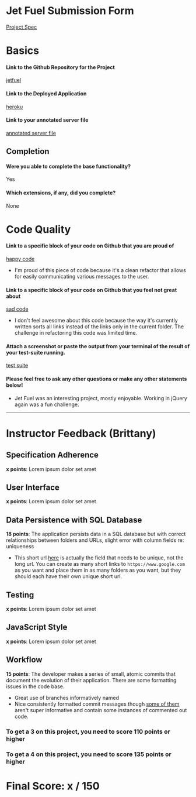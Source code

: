 # Jet Fuel Submission Form

[Project Spec](http://frontend.turing.io/projects/jet-fuel.html)

# Basics

#### Link to the Github Repository for the Project
[jetfuel](https://github.com/lindsaywparker/jet-fuel)

#### Link to the Deployed Application
[heroku](http://lwp-jetfuel.herokuapp.com/)

#### Link to your annotated server file
[annotated server file](https://github.com/lindsaywparker/jet-fuel/blob/master/server-annotated.js)

## Completion

#### Were you able to complete the base functionality?

Yes

#### Which extensions, if any, did you complete?

None

# Code Quality

#### Link to a specific block of your code on Github that you are proud of
[happy code](https://github.com/lindsaywparker/jet-fuel/blob/master/public/scripts.js#L62-L64)

* I'm proud of this piece of code because it's a clean refactor that allows for easily communicating various messages to the user.

#### Link to a specific block of your code on Github that you feel not great about
[sad code](https://github.com/lindsaywparker/jet-fuel/blob/master/public/scripts.js#L41-L50)

* I don't feel awesome about this code because the way it's currently written sorts all links instead of the links only in the current folder.  The challenge in refactoring this code was limited time.

#### Attach a screenshot or paste the output from your terminal of the result of your test-suite running.

[test suite](https://github.com/lindsaywparker/jet-fuel/blob/master/test-results.png)

#### Please feel free to ask any other questions or make any other statements below!

* Jet Fuel was an interesting project, mostly enjoyable.  Working in jQuery again was a fun challenge.

-----


# Instructor Feedback (Brittany)

## Specification Adherence

**x points**: Lorem ipsum dolor set amet

## User Interface

**x points**: Lorem ipsum dolor set amet

## Data Persistence with SQL Database

**18 points**: The application persists data in a SQL database but with correct relationships between folders and URLs, slight error with column fields re: uniqueness

* This short url [here](https://github.com/lindsaywparker/jet-fuel/blob/master/db/migrations/20170816133448_initial.js#L14-L15) is actually the field that needs to be unique, not the long url. You can create as many short links to `https://www.google.com` as you want and place them in as many folders as you want, but they should each have their own unique short url.

## Testing

**x points**: Lorem ipsum dolor set amet

## JavaScript Style

**x points**: Lorem ipsum dolor set amet

## Workflow

**15 points**: The developer makes a series of small, atomic commits that document the evolution of their application. There are some formatting issues in the code base.

* Great use of branches informatively named
* Nice consistently formatted commit messages though [some of them](https://github.com/lindsaywparker/jet-fuel/commit/7199a9877995cc89a017a56923342a85b2c83858) aren't super informative and contain some instances of commented out code. 

### To get a 3 on this project, you need to score 110 points or higher
### To get a 4 on this project, you need to score 135 points or higher

# Final Score: x / 150
